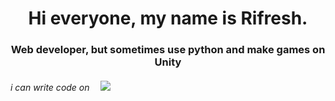 

<h1 align="center"> Hi everyone, my name is Rifresh. </h1>
<h3 align="center">Web developer, but sometimes use python and make games on Unity</h3>
<h6> i can write code on  <img height = 10 src = "https://img.shields.io/badge/html5-%23E34F26.svg?style=for-the-badge&logo=html5&logoColor=white" </img>  <img src = "https://img.shields.io/badge/css3-%231572B6.svg?style=for-the-badge&logo=css3&logoColor=white"</img> </h6> 
 

